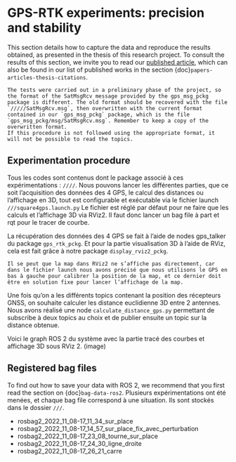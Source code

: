# GPS-RTK experiments: precision and stability

This section details how to capture the data and reproduce the results obtained, as presented in the thesis of this research project. To consult the results of this section, we invite you to read our [published article](https://hal.science/hal-04311426), which can also be found in our list of published works in the section {doc}`papers-articles-thesis-citations`.

```{warning}
The tests were carried out in a preliminary phase of the project, so the format of the SatMsgRcv message provided by the gps_msg_pckg package is different. The old format should be recovered with the file `/////SatMsgRcv.msg`, then overwritten with the current format contained in our `gps_msg_pckg` package, which is the file `gps_msg_pckg/msg/SatMsgRcv.msg`. Remember to keep a copy of the overwritten format.
If this procedure is not followed using the appropriate format, it will not be possible to read the topics.
```

## Experimentation procedure

Tous les codes sont contenus dont le package associé à ces expérimentations : `////`.
Nous pouvons lancer les différentes parties, que ce soit l’acquisition des données des 4 GPS, le calcul des distances ou l’affichage en 3D, tout est configurable et exécutable via le fichier launch `///square4gps.launch.py` Le fichier est réglé par défaut pour ne faire que les calculs et l’affichage 3D via RViz2. Il faut donc lancer un bag file à part et rqt pour le tracer de courbe.

La récupération des données des 4 GPS se fait à l’aide de nodes gps_talker du package `gps_rtk_pckg`. Et pour la partie visualisation 3D à l’aide de RViz, cela est fait grâce à notre package `display_rviz2_pckg`.

```{note}
Il se peut que la map dans RViz2 ne s’affiche pas directement, car dans le fichier launch nous avons précisé que nous utilisons le GPS en bas à gauche pour calibrer la position de la map, et ce dernier doit être en solution fixe pour lancer l’affichage de la map.
```

Une fois qu’on a les différents topics contenant la position des récepteurs GNSS, on souhaite calculer les distance euclidienne 3D entre 2 antennes. Nous avons réalisé une node `calculate_distance_gps.py` permettant de subscribe à deux topics au choix et de publier ensuite un topic sur la distance obtenue.

Voici le graph ROS 2 du système avec la partie tracé des courbes et affichage 3D sous RViz 2. (image)

## Registered bag files

To find out how to save your data with ROS 2, we recommend that you first read the section on {doc}`bag-data-ros2`.
Plusieurs expérimentations ont été menées, et chaque bag file correspond à une situation. Ils sont stockés dans le dossier `///`.

- rosbag2_2022_11_08-17_11_34_sur_place
- rosbag2_2022_11_08-17_14_57_sur_place_fix_avec_perturbation
- rosbag2_2022_11_08-17_23_08_tourne_sur_place
- rosbag2_2022_11_08-17_24_30_ligne_droite
- rosbag2_2022_11_08-17_26_21_carre